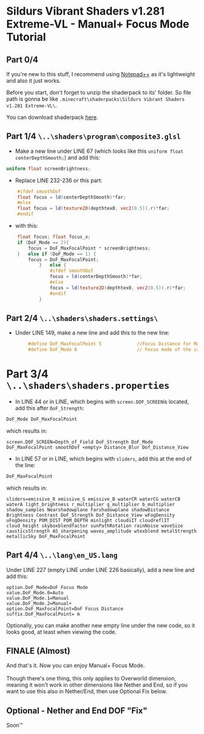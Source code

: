 # Sildurs Vibrant Shaders v1.281 Extreme-VL - Manual+ Focus Mode Tutorial
## Part 0/4
If you're new to this stuff, I recommend using [Notepad++](https://notepad-plus-plus.org/) as it's lightweight and also it just works.  
  
Before you start, don't forget to unzip the shaderpack to its' folder. So file path is gonna be like `.minecraft\shaderpacks\Sildurs Vibrant Shaders v1.281 Extreme-VL\`.
  
You can download shaderpack [here](https://sildurs-shaders.github.io/).

## Part 1/4 `\..\shaders\program\composite3.glsl`
* Make a new line under LINE 67 (which looks like this `uniform float centerDepthSmooth;`) and add this:
```glsl
uniform float screenBrightness;
```

* Replace LINE 232-236 or this part:
```glsl
	#ifdef smoothDof
	float focus = ld(centerDepthSmooth)*far;
	#else
	float focus = ld(texture2D(depthtex0, vec2(0.5)).r)*far;
	#endif
```
* with this:
```glsl
	float focus; float focus_x;
	if (DoF_Mode == 2){
		focus = DoF_MaxFocalPoint * screenBrightness;
	}	else if (DoF_Mode == 1) {
		focus = DoF_MaxFocalPoint;
			}	else {
				#ifdef smoothDof
				focus = ld(centerDepthSmooth)*far;
				#else
				focus = ld(texture2D(depthtex0, vec2(0.5)).r)*far;
				#endif
			}
```

## Part 2/4 `\..\shaders\shaders.settings\`
* Under LINE 149, make a new line and add this to the new line:
```glsl
        #define DoF_MaxFocalPoint 5             //Focus Distance for Manual DoF Mode. Maximum Focus Distance for Manual+ DoF Mode. [0.1 0.2 0.3 0.4 0.5 0.7 0.9 1 1.1 1.2 1.3 1.4 1.5 1.6 1.8 1.9 2 2.1 2.2 2.3 2.4 2.5 2.6 2.7 2.8 2.9 3 4 5 6 7 8 9 10 12 14 16 24 32 40 48 56 64 72 80 88 96 104 112 120 128 136 144 152 160 168 176 184 192 200 208 216 224 232 240 248 256]
        #define DoF_Mode 0                      // Focus mode of the camera. 'Auto' focuses on whatever the player is looking at. 'Manual' allows the player to set the distance the camera tries to focus at in meters. 'Manual+' allows to adjust focal point with Brightness value in Video Settings. [0 1 2]
```

# Part 3/4 `\..\shaders\shaders.properties`
* In LINE 44 or in LINE, which begins with `screen.DOF_SCREEN`is located, add this after `DoF_Strength`:
```glsl
DoF_Mode DoF_MaxFocalPoint
```
which results in:
```properties
screen.DOF_SCREEN=Depth_of_Field DoF_Strength DoF_Mode DoF_MaxFocalPoint smoothDof <empty> Distance_Blur Dof_Distance_View
```
* In LINE 57 or in LINE, which begins with `sliders`, add this at the end of the line:
```glsl
DoF_MaxFocalPoint
```
which results in:
```properties
sliders=emissive_R emissive_G emissive_B waterCR waterCG waterCB waterA light_brightness r_multiplier g_multiplier b_multiplier shadow_samples Nearshadowplane Farshadowplane shadowDistance Brightness Contrast DoF_Strength Dof_Distance_View wFogDensity uFogDensity POM_DIST POM_DEPTH minlight cloudsIT cloudreflIT cloud_height skyboxblendfactor sunPathRotation rainNoise waveSize causticsStrength AS_sharpening waves_amplitude wtexblend metalStrength metallicSky DoF_MaxFocalPoint
```

## Part 4/4 `\..\lang\en_US.lang`
Under LINE 227 (empty LINE under LINE 226 basically), add a new line and add this:
```properties
option.DoF_Mode=DoF Focus Mode
value.DoF_Mode.0=Auto
value.DoF_Mode.1=Manual
value.DoF_Mode.2=Manual+
option.DoF_MaxFocalPoint=DoF Focus Distance
suffix.DoF_MaxFocalPoint= m
```
Optionally, you can make another new empty line under the new code, so it looks good, at least when viewing the code.

## FINALE (Almost)
And that's it. Now you can enjoy Manual+ Focus Mode.<br><br>
Though there's one thing, this only applies to Overworld dimension, meaning it won't work in other dimensions like Nether and End, so if you want to use this also in Nether/End, then use Optional Fix below.

## Optional - Nether and End DOF "Fix"
Soon™️